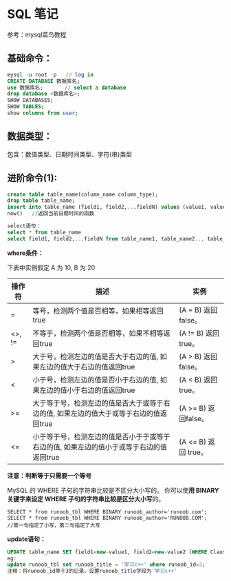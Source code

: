 # SQL 笔记

参考：mysql菜鸟教程

## 基础命令：

```sql
mysql -u root -p   // log in
CREATE DATABASE 数据库名;
use 数据库名;       // select a database
drop database <数据库名>;
SHOW DATABASES;
SHOW TABLES;
show columns from user;
```

## 数据类型：

包含：数值类型、日期时间类型、字符(串)类型

## 进阶命令(1):

```sql
create table table_name(column_name column_type);
drop table table_name;
insert into table_name (field1, field2,...fieldN) values (value1, value2,...valueN);
now()   //返回当前日期时间的函数

select语句：
select * from table_name
select field1, field2,...fieldN from table_name1, table_name2... table_nameN where condition1 [and[or]] condition2 ...
```

**where条件：**

下表中实例假定 A 为 10, B 为 20

| 操作符 | 描述                                                         | 实例                 |
| ------ | ------------------------------------------------------------ | -------------------- |
| =      | 等号，检测两个值是否相等，如果相等返回true                   | (A = B) 返回false。  |
| <>, != | 不等于，检测两个值是否相等，如果不相等返回true               | (A != B) 返回 true。 |
| >      | 大于号，检测左边的值是否大于右边的值, 如果左边的值大于右边的值返回true | (A > B) 返回false。  |
| <      | 小于号，检测左边的值是否小于右边的值, 如果左边的值小于右边的值返回true | (A < B) 返回 true。  |
| >=     | 大于等于号，检测左边的值是否大于或等于右边的值, 如果左边的值大于或等于右边的值返回true | (A >= B) 返回false。 |
| <=     | 小于等于号，检测左边的值是否小于于或等于右边的值, 如果左边的值小于或等于右边的值返回true | (A <= B) 返回 true。 |

**注意：判断等于只需要一个等号**

MySQL 的 WHERE 子句的字符串比较是不区分大小写的。 你可以使**用 BINARY 关键字来设定 WHERE 子句的字符串比较是区分大小写**的。 

```
SELECT * from runoob_tbl WHERE BINARY runoob_author='runoob.com'; 
SELECT * from runoob_tbl WHERE BINARY runoob_author='RUNOOB.COM'; 
//第一句指定了小写，第二句指定了大写
```

**update语句：**

```sql
UPDATE table_name SET field1=new-value1, field2=new-value2 [WHERE Clause]
eg: 
update runoob_tbl set runoob_title = '学习c++' where runoob_id=3; 
注释：将runoob_id等于3的记录，设置runoob_title字段为'学习c++'


```

